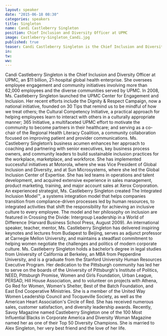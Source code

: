 ```yaml
---
layout: speaker
date: "2015-06-18 08:30"
categories: speakers
title: Singleton
name: Candi Castleberry Singleton
position: Chief Inclusion and Diversity Officer at UPMC 
image: Castleberry-Singleton_Candi.jpg
published: true
teaser: Candi Castleberry Singleton is the Chief Inclusion and Diversity Officer at UPMC, an $11 billion, 21-hospital global health enterprise. 
in:
tw:
ww: 
---
```

Candi Castleberry Singleton is the Chief Inclusion and Diversity Officer at UPMC, an $11 billion, 21-hospital global health enterprise. She oversees employee engagement and community initiatives involving more than 62,000 employees and the diverse communities served by UPMC. 
In 2008, Ms. Castleberry Singleton launched the UPMC Center for Engagement and Inclusion. Her recent efforts include the Dignity & Respect Campaign, now a national initiative, founded on 30 Tips that remind us to be mindful of how we treat others; the Cultural Competency Initiative, a practical approach for helping employees learn to interact with others in a culturally appropriate manner; 365 Initiative, a multifaceted UPMC effort to motivate the community to become partners in their healthcare; and serving as a co-chair of the Regional Health Literacy Coalition, a community collaboration focused on improving patient and provider communications.
Ms. Castleberry Singleton’s business acumen enhances her approach to coaching and partnering with senior executives, key business process owners, and community leaders to build sustainable inclusion practices for the workplace, marketplace, and workforce. She has implemented successful initiatives at Motorola, where she was Vice President of Global Inclusion and Diversity, and at Sun Microsystems, where she led the Global Inclusion Center of Expertise.  She has led teams in operations and talent development, and acquired extensive experience in sales management, product marketing, training, and major account sales at Xerox Corporation.
An experienced strategist, Ms. Castleberry Singleton created The Integrated Inclusion Model™, a systems integration model that helps companies transition from compliance-driven processes led by human resources, to integrated activities that shift the responsibility for achieving an inclusive culture to every employee. The model and her philosophy on inclusion are featured in Crossing the Divide: Intergroup Leadership in a World of Difference (Harvard Business School Press, August 2009). 
An international speaker, teacher, mentor, Ms. Castleberry Singleton has delivered inspiring keynotes and lectures from Budapest to Beijing, serves as adjunct professor at Carnegie Mellon University, and maintains a steadfast commitment to helping women negotiate the challenges and politics of modern corporate culture.
Ms. Castleberry Singleton holds a bachelor’s degree in legal studies from University of California at Berkeley, an MBA from Pepperdine University, and is a graduate from the Stanford University Human Resources Executive Program. Her dedication to the Pittsburgh community has led her to serve on the boards of the University of Pittsburgh's Institute of Politics, NEED, Pittsburgh Promise, Women and Girls Foundation, Urban League, PERSAD, Hill House Association, and to volunteer on projects with Athena, Go Red for Women, Women's Shelter, Best of the Batch Foundation, and East End Cooperative Ministries. She is a member of the United Way Women Leadership Council and Tocqueville Society, as well as the American Heart Association's Circle of Red.
She has received numerous sales, customer satisfaction, and diversity leadership awards. Recently, Savoy Magazine named Castleberry Singleton one of the 100 Most Influential Blacks in Corporate America and Diversity Woman Magazine named her as one of their Top 50 Diversity Champions. 
She is married to Alex Singleton, her very best friend and the love of her life.